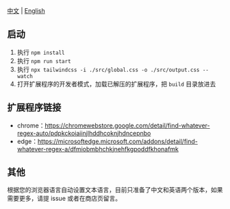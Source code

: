 [中文](./readme.md) | [English](./readme_en.md)

## 启动
1. 执行 `npm install`
2. 执行 `npm run start`
3. 执行 `npx tailwindcss -i ./src/global.css -o ./src/output.css --watch`
4. 打开扩展程序的开发者模式，加载已解压的扩展程序，把 `build` 目录放进去

## 扩展程序链接
- chrome：https://chromewebstore.google.com/detail/find-whatever-regex-auto/pdpkckoiaiinjlhddhcoknjhdncepnbo
- edge：https://microsoftedge.microsoft.com/addons/detail/find-whatever-regex-a/dfmiobmbhchkjnehfkgpoddfkhonafmk

## 其他
根据您的浏览器语言自动设置文本语言，目前只准备了中文和英语两个版本，如果需要更多，请提 issue 或者在商店页留言。
